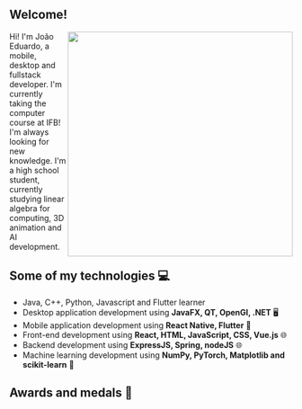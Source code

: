 ##  Welcome! 

<img src=https://user-images.githubusercontent.com/84324155/178652391-ccffed7b-ca50-431c-9d0f-85c4a5e38035.gif width=400 align="right">
Hi! I'm João Eduardo,
 a mobile, desktop and fullstack developer. I'm currently taking the computer course at IFB! I'm always looking for new knowledge.
 I'm a high school student, currently studying linear algebra for computing, 3D animation and AI development.
 
 
##  Some of my technologies 💻
- Java, C++, Python, Javascript and Flutter learner
- Desktop application development using **JavaFX, QT, OpenGl, .NET**  🖥️
- Mobile application development using **React Native, Flutter**  📱
- Front-end development using **React, HTML, JavaScript, CSS, Vue.js** 🌐
- Backend development using **ExpressJS, Spring, nodeJS** 🌐
- Machine learning development using **NumPy, PyTorch, Matplotlib and scikit-learn** 🤖

## Awards and medals 🥇
